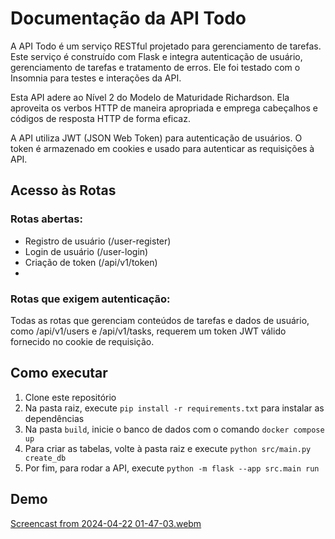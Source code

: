 # Documentação da API Todo

A API Todo é um serviço RESTful projetado para gerenciamento de tarefas. Este serviço é construído com Flask e integra autenticação de usuário, gerenciamento de tarefas e tratamento de erros. Ele foi testado com o Insomnia para testes e interações da API.

Esta API adere ao Nível 2 do Modelo de Maturidade Richardson. Ela aproveita os verbos HTTP de maneira apropriada e emprega cabeçalhos e códigos de resposta HTTP de forma eficaz.

A API utiliza JWT (JSON Web Token) para autenticação de usuários. O token é armazenado em cookies e usado para autenticar as requisições à API.

## Acesso às Rotas
### Rotas abertas:
- Registro de usuário (/user-register)
- Login de usuário (/user-login)
- Criação de token (/api/v1/token)
- 
### Rotas que exigem autenticação:
Todas as rotas que gerenciam conteúdos de tarefas e dados de usuário, como /api/v1/users e /api/v1/tasks, requerem um token JWT válido fornecido no cookie de requisição.

## Como executar

1. Clone este repositório
2. Na pasta raiz, execute `pip install -r requirements.txt` para instalar as dependências
3. Na pasta `build`, inicie o banco de dados com o comando `docker compose up`
4. Para criar as tabelas, volte à pasta raiz e execute `python src/main.py create_db`
5. Por fim, para rodar a API, execute `python -m flask --app src.main run`

## Demo
[Screencast from 2024-04-22 01-47-03.webm](https://github.com/elisaflemer/ponderadas-modulo10/assets/99259251/7ce4dba8-00e2-4b16-bfae-4e6a81e011e2)
